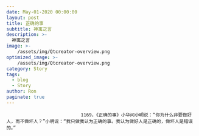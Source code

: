 ```yaml
---
date: May-01-2020 00:00:00
layout: post
title: 正确的事
subtitle: 神寓之言
description: >-
  神寓之言
image: >-
    /assets/img/Qtcreator-overview.png
optimized_image: >-
    /assets/img/Qtcreator-overview.png
category: Story
tags:
  - blog
  - Story
author: Ron
paginate: true
---
```


							　　1169，《正确的事》小华问小明说：“你为什么非要做好人，而不做坏人？”小明说：“我只做我认为正确的事。我认为做好人是正确的，做坏人是错误的。”
							
							
						